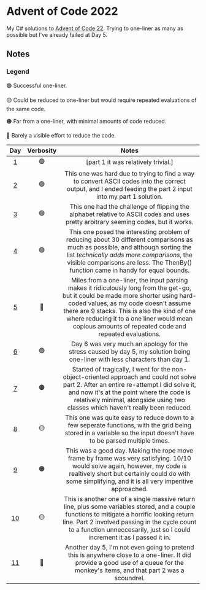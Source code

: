# Advent of Code 2022
My C# solutions to [Advent of Code 22](https://adventofcode.com/2022). Trying to one-liner as many as possible but I've already failed at Day 5.

## Notes

### Legend
🟢 Successful one-liner.

🟡 Could be reduced to one-liner but would require repeated evaluations of the same code.

🟠 Far from a one-liner, with minimal amounts of code reduced.

🔴 Barely a visible effort to reduce the code.

| **Day** | **Verbosity** | **Notes** |
|:---:|:---:|:---:|
| [1](AdventOfCode2022/Day1.cs) | 🟢 | [part 1 it was relatively trivial.] |
| [2](AdventOfCode2022/Day2.cs) | 🟢 | This one was hard due to trying to find a way to convert ASCII codes into the correct output, and I ended feeding the part 2 input into my part 1 solution. |
| [3](AdventOfCode2022/Day3.cs) | 🟢 | This one had the challenge of flipping the alphabet relative to ASCII codes and uses pretty arbitrary seeming codes, but it works. |
| [4](AdventOfCode2022/Day4.cs) | 🟢 | This one posed the interesting problem of reducing about 30 different comparisons as much as possible, and although sorting the list *technically adds more comparisons*, the visible comparisons are less. The ThenBy() function came in handy for equal bounds. |
| [5](AdventOfCode2022/Day5.cs) | 🔴 | Miles from a one-liner, the input parsing makes it ridiculously long from the get-go, but it could be made more shorter using hard-coded values, as my code doesn't assume there are 9 stacks. This is also the kind of one where reducing it to a one liner would mean copious amounts of repeated code and repeated evaluations. |
| [6](AdventOfCode2022/Day6.cs) | 🟢 | Day 6 was very much an apology for the stress caused by day 5, my solution being one-liner with less characters than day 1. |
| [7](AdventOfCode2022/Day7.cs) | 🟠 | Started of tragically, I went for the non-object-oriented approach and could not solve part 2. After an entire re-attempt I did solve it, and now it's at the point where the code is relatively minimal, alongside using two classes which haven't really been reduced. |
| [8](AdventOfCode2022/Day8.cs) | 🟡 | This one was quite easy to reduce down to a few seperate functions, with the grid being stored in a variable so the input doesn't have to be parsed multiple times. |
| [9](AdventOfCode2022/Day9.cs) | 🟠 | This was a good day. Making the rope move frame by frame was very satisfying. 10/10 would solve again, however, my code is realtively short but certainly could do with some simplifying, and it is all very imperitive approached. |
| [10](AdventOfCode2022/Day10.cs) | 🟡 | This is another one of a single massive return line, plus some variables stored, and a couple functions to mitigate a horrific looking return line. Part 2 involved passing in the cycle count to a function unneccesarily, just so I could increment it as I passed it in. |
| [11](AdventOfCode2022/Day11.cs) | 🔴 | Another day 5, I'm not even going to pretend this is anywhere close to a one-liner. It did provide a good use of a queue for the monkey's items, and that part 2 was a scoundrel. |
